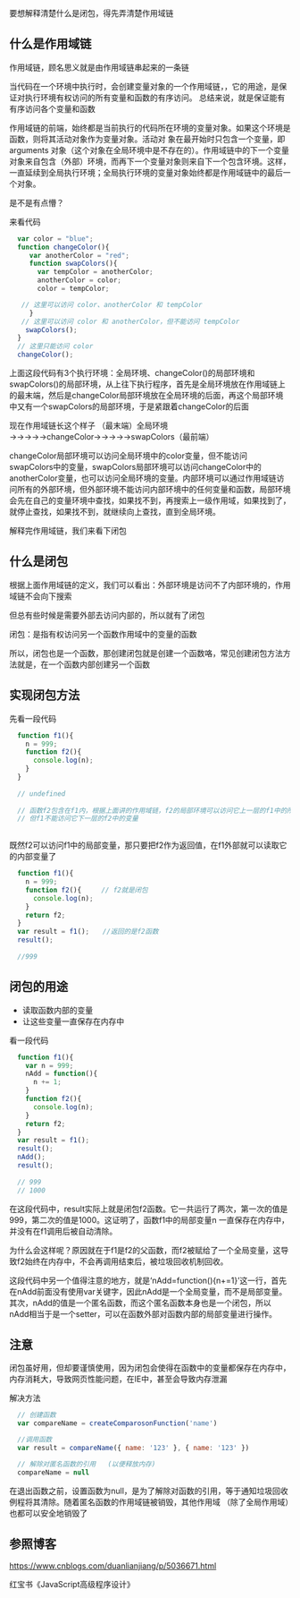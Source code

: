 要想解释清楚什么是闭包，得先弄清楚作用域链

什么是作用域链
---
作用域链，顾名思义就是由作用域链串起来的一条链

当代码在一个环境中执行时，会创建变量对象的一个作用域链，，它的用途，是保证对执行环境有权访问的所有变量和函数的有序访问。
总结来说，就是保证能有有序访问各个变量和函数

作用域链的前端，始终都是当前执行的代码所在环境的变量对象。如果这个环境是函数，则将其活动对象作为变量对象。活动对
象在最开始时只包含一个变量，即 arguments 对象（这个对象在全局环境中是不存在的）。作用域链中的下一个变量对象来自包含（外部）环境，而再下一个变量对象则来自下一个包含环境。这样，一直延续到全局执行环境；全局执行环境的变量对象始终都是作用域链中的最后一个对象。

是不是有点懵？

来看代码

``` JavaScript
  var color = "blue"; 
  function changeColor(){ 
     var anotherColor = "red"; 
     function swapColors(){ 
       var tempColor = anotherColor; 
       anotherColor = color; 
       color = tempColor; 

   // 这里可以访问 color、anotherColor 和 tempColor 
     } 
   // 这里可以访问 color 和 anotherColor，但不能访问 tempColor 
    swapColors(); 
  } 
  // 这里只能访问 color 
  changeColor(); 
```
上面这段代码有3个执行环境：全局环境、changeColor()的局部环境和swapColors()的局部环境，从上往下执行程序，首先是全局环境放在作用域链上的最末端，然后是changeColor局部环境放在全局环境的后面，再这个局部环境中又有一个swapColors的局部环境，于是紧跟着changeColor的后面

现在作用域链长这个样子 （最末端）全局环境→→→→→changeColor→→→→→swapColors（最前端）

changeColor局部环境可以访问全局环境中的color变量，但不能访问swapColors中的变量，swapColors局部环境可以访问changeColor中的anotherColor变量，也可以访问全局环境的变量。内部环境可以通过作用域链访问所有的外部环境，但外部环境不能访问内部环境中的任何变量和函数，局部环境会先在自己的变量环境中查找，如果找不到，再搜索上一级作用域，如果找到了，就停止查找，如果找不到，就继续向上查找，直到全局环境。

解释完作用域链，我们来看下闭包

什么是闭包
---
根据上面作用域链的定义，我们可以看出：外部环境是访问不了内部环境的，作用域链不会向下搜索

但总有些时候是需要外部去访问内部的，所以就有了闭包

闭包：是指有权访问另一个函数作用域中的变量的函数

所以，闭包也是一个函数，那创建闭包就是创建一个函数咯，常见创建闭包方法方法就是，在一个函数内部创建另一个函数

实现闭包方法
---
先看一段代码
``` JavaScript
  function f1(){
    n = 999;
    function f2(){
      console.log(n);　　
    }
  }
  
  // undefined
  
  // 函数f2包含在f1内，根据上面讲的作用域链，f2的局部环境可以访问它上一层的f1中的所有变量
  // 但f1不能访问它下一层的f2中的变量
  
```
既然f2可以访问f1中的局部变量，那只要把f2作为返回值，在f1外部就可以读取它的内部变量了
``` JavaScript
  function f1(){
    n = 999;
    function f2(){     // f2就是闭包
      console.log(n);
    }
    return f2;
  }
  var result = f1();　　//返回的是f2函数
  result();
  
  //999
```

闭包的用途
---
* 读取函数内部的变量
* 让这些变量一直保存在内存中

看一段代码
``` JavaScript
  function f1(){
    var n = 999;
    nAdd = function(){
      n += 1;
    }
    function f2(){
      console.log(n);
    }
    return f2;
  }
  var result = f1();
  result();　　
  nAdd();　　
  result();
  
  // 999
  // 1000
```
在这段代码中，result实际上就是闭包f2函数。它一共运行了两次，第一次的值是999，第二次的值是1000。这证明了，函数f1中的局部变量n 一直保存在内存中，并没有在f1调用后被自动清除。

为什么会这样呢？原因就在于f1是f2的父函数，而f2被赋给了一个全局变量，这导致f2始终在内存中，不会再调用结束后，被垃圾回收机制回收。

这段代码中另一个值得注意的地方，就是‘nAdd=function(){n+=1}’这一行，首先在nAdd前面没有使用var关键字，因此nAdd是一个全局变量，而不是局部变量。其次，nAdd的值是一个匿名函数，而这个匿名函数本身也是一个闭包，所以nAdd相当于是一个setter，可以在函数外部对函数内部的局部变量进行操作。

注意
---
闭包虽好用，但却要谨慎使用，因为闭包会使得在函数中的变量都保存在内存中，内存消耗大，导致网页性能问题，在IE中，甚至会导致内存泄漏

解决方法
``` JavaScript
  // 创建函数
  var compareName = createComparosonFunction('name')

  //调用函数
  var result = compareName({ name: '123' }, { name: '123' })

  // 解除对匿名函数的引用   (以便释放内存) 
  compareName = null
```
在退出函数之前，设置函数为null，是为了解除对函数的引用，等于通知垃圾回收例程将其清除。随着匿名函数的作用域链被销毁，其他作用域
（除了全局作用域）也都可以安全地销毁了

参照博客
---

https://www.cnblogs.com/duanlianjiang/p/5036671.html

红宝书《JavaScript高级程序设计》


